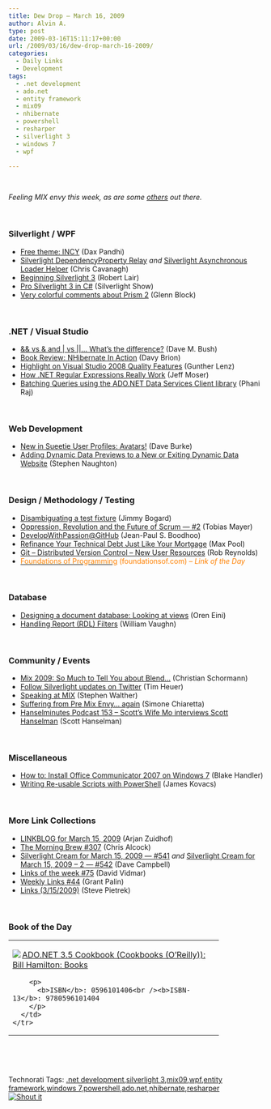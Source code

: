 ```yaml
---
title: Dew Drop – March 16, 2009
author: Alvin A.
type: post
date: 2009-03-16T15:11:17+00:00
url: /2009/03/16/dew-drop-march-16-2009/
categories:
  - Daily Links
  - Development
tags:
  - .net development
  - ado.net
  - entity framework
  - mix09
  - nhibernate
  - powershell
  - resharper
  - silverlight 3
  - windows 7
  - wpf

---
```

&#160;

_Feeling MIX envy this week, as are some [others][1] out there._

&#160;

### Silverlight / WPF

  * [Free theme: INCY][2] (Dax Pandhi)
  * [Silverlight DependencyProperty Relay][3] _and_&#160;[Silverlight Asynchronous Loader Helper][4] (Chris Cavanagh)
  * [Beginning Silverlight 3][5] (Robert Lair)
  * [Pro Silverlight 3 in C#][6] (Silverlight Show)
  * [Very colorful comments about Prism 2][7] (Glenn Block)

&#160;

### .NET / Visual Studio

  * [&& vs & and | vs ||… What’s the difference?][8] (Dave M. Bush)
  * [Book Review: NHibernate In Action][9] (Davy Brion)
  * [Highlight on Visual Studio 2008 Quality Features][10] (Gunther Lenz)
  * [How .NET Regular Expressions Really Work][11] (Jeff Moser)
  * [Batching Queries using the ADO.NET Data Services Client library][12] (Phani Raj)

&#160;

### Web Development

  * [New in Sueetie User Profiles: Avatars!][13] (Dave Burke)
  * [Adding Dynamic Data Previews to a New or Exiting Dynamic Data Website][14] (Stephen Naughton)

&#160;

### Design / Methodology / Testing

  * [Disambiguating a test fixture][15] (Jimmy Bogard)
  * [Oppression, Revolution and the Future of Scrum — #2][16] (Tobias Mayer)
  * [DevelopWithPassion@GitHub][17] (Jean-Paul S. Boodhoo)
  * [Refinance Your Technical Debt Just Like Your Mortgage][18] (Max Pool)
  * [Git &#8211; Distributed Version Control &#8211; New User Resources][19] (Rob Reynolds)
  * [<font color="#ff8000">Foundations of Programming</font>][20] <font color="#ff8000">(foundationsof.com) <em>– Link of the Day</em></font>

&#160;

### Database

  * [Designing a document database: Looking at views][21] (Oren Eini)
  * [Handling Report (RDL) Filters][22] (William Vaughn)

&#160;

### Community / Events

  * [Mix 2009: So Much to Tell You about Blend…][23] (Christian Schormann)
  * [Follow Silverlight updates on Twitter][24] (Tim Heuer)
  * [Speaking at MIX][25] (Stephen Walther)
  * [Suffering from Pre Mix Envy… again][1] (Simone Chiaretta)
  * [Hanselminutes Podcast 153 &#8211; Scott&#8217;s Wife Mo interviews Scott Hanselman][26] (Scott Hanselman)

&#160;

### Miscellaneous

  * [How to: Install Office Communicator 2007 on Windows 7][27] (Blake Handler)
  * [Writing Re-usable Scripts with PowerShell][28] (James Kovacs)

&#160;

### More Link Collections

  * [LINKBLOG for March 15, 2009][29] (Arjan Zuidhof)
  * [The Morning Brew #307][30] (Chris Alcock)
  * [Silverlight Cream for March 15, 2009 &#8212; #541][31] _and_&#160;[Silverlight Cream for March 15, 2009 &#8211; 2 &#8212; #542][32] (Dave Campbell)
  * [Links of the week #75][33] (David Vidmar)
  * [Weekly Links #44][34] (Grant Palin)
  * [Links (3/15/2009)][35] (Steve Pietrek)

&#160;

### Book of the Day

<div style="padding-bottom: 0px; margin: 0px; padding-left: 0px; padding-right: 0px; display: inline; float: none; padding-top: 0px" id="scid:7dc1bd33-94bd-46fd-a20b-0131235bcd47:c9b47aa4-7a5c-460d-8f6c-404f6a018159" class="wlWriterSmartContent">
  <table cellspacing="0" cellpadding="2" width="400" border="0" unselectable="on">
    <tr>
      <td valign="top" width="400">
        <p>
          <a title="ADO.NET 3.5 Cookbook (Cookbooks (O'Reilly)): Bill Hamilton: Books" href="http://www.amazon.com/exec/obidos/ASIN/0596101406/alvinashcraft-20"><img data-recalc-dims="1" decoding="async" src="https://i0.wp.com/images.amazon.com/images/P/0596101406.01.MZZZZZZZ.jpg?w=660" border="0" align="left" style="float:left" />ADO.NET 3.5 Cookbook (Cookbooks (O&#8217;Reilly)): Bill Hamilton: Books</a>
        </p>
        
        <p>
          <b>ISBN</b>: 0596101406<br /><b>ISBN-13</b>: 9780596101404
        </p>
      </td>
    </tr>
  </table>
</div>

&#160;

<div style="padding-bottom: 0px; margin: 0px; padding-left: 0px; padding-right: 0px; display: inline; float: none; padding-top: 0px" id="scid:C16BAC14-9A3D-4c50-9394-FBFEF7A93539:736163b0-de2c-4b59-8bb2-f8f8f4f6f813" class="wlWriterSmartContent">
  <!--dotnetkickit-->
</div>

&#160;

<div style="padding-bottom: 0px; margin: 0px; padding-left: 0px; padding-right: 0px; display: inline; float: none; padding-top: 0px" id="scid:0767317B-992E-4b12-91E0-4F059A8CECA8:6f22eb0b-dbe7-4cd0-8b2b-f7acb9b2ca30" class="wlWriterSmartContent">
  Technorati Tags: <a href="http://technorati.com/tags/.net+development" rel="tag">.net development</a>,<a href="http://technorati.com/tags/silverlight+3" rel="tag">silverlight 3</a>,<a href="http://technorati.com/tags/mix09" rel="tag">mix09</a>,<a href="http://technorati.com/tags/wpf" rel="tag">wpf</a>,<a href="http://technorati.com/tags/entity+framework" rel="tag">entity framework</a>,<a href="http://technorati.com/tags/windows+7" rel="tag">windows 7</a>,<a href="http://technorati.com/tags/powershell" rel="tag">powershell</a>,<a href="http://technorati.com/tags/ado.net" rel="tag">ado.net</a>,<a href="http://technorati.com/tags/nhibernate" rel="tag">nhibernate</a>,<a href="http://technorati.com/tags/resharper" rel="tag">resharper</a>
</div>

<div class="wlWriterHeaderFooter" style="margin:0px; padding:0px 0px 0px 0px;">
  <div class="shoutIt">
    <a rev="vote-for" href="http://dotnetshoutout.com/Submit?url=http%3a%2f%2fwww.alvinashcraft.com%2f2009%2f03%2f16%2fdew-drop-march-16-2009%2f&title=Dew+Drop+-+March+16%2c+2009"><img decoding="async" alt="Shout it" src="http://dotnetshoutout.com/image.axd?url=https://morningdew-bpc6g3a0fgaxdxcu.eastus2-01.azurewebsites.net/2009/03/16/dew-drop-march-16-2009/" style="border:0px" /></a>
  </div>
</div>

 [1]: http://feedproxy.google.com/~r/Codeclimber/~3/oUUVltIJQ2c/suffering-from-pre-mix-envyhellip-again.aspx
 [2]: http://feedproxy.google.com/~r/DaxPandhisBlog/~3/n8TDDkI1WSg/post.aspx
 [3]: http://chriscavanagh.wordpress.com/2009/03/16/silverlight-dependencyproperty-relay/
 [4]: http://chriscavanagh.wordpress.com/2009/03/16/silverlight-asynchronous-loader-helper/
 [5]: http://feedproxy.google.com/~r/silverlightshow/~3/63ViMCC54zE/Beginning-Silverlight-3.aspx
 [6]: http://feedproxy.google.com/~r/silverlightshow/~3/etN-N25yg2o/Pro-Silverlight-3-in-C.aspx
 [7]: http://feedproxy.google.com/~r/CodeBetter/~3/hUicafau2Tw/very-colorful-comments-about-prism-2.aspx
 [8]: http://blog.dmbcllc.com/2009/03/16/vs-and-vs-whats-the-difference/
 [9]: http://feedproxy.google.com/~r/davybrion/~3/lgUIa5OPCQk/
 [10]: http://blogs.msdn.com/usisvde/archive/2009/03/15/highlight-on-visual-studio-2008-quality-features.aspx
 [11]: http://feedproxy.google.com/~r/Moserware/~3/iJ4VR3E6csQ/how-net-regular-expressions-really-work.html
 [12]: http://blogs.msdn.com/phaniraj/archive/2009/03/15/batching-queries-using-the-ado-net-data-services-client-library.aspx
 [13]: http://feedproxy.google.com/~r/DaveBurke/~3/X7Bgv9VeoUE/post.aspx
 [14]: http://csharpbits.notaclue.net/2009/03/adding-dynamic-data-previews-to-new-or.html
 [15]: http://feedproxy.google.com/~r/LosTechies/~3/vh8Svl3-N04/disambiguating-a-test-fixture.aspx
 [16]: http://agilethinking.net/blog/2009/03/16/oppression-revolution-and-the-future-of-scrum-%e2%80%94-2/
 [17]: http://feedproxy.google.com/~r/JPBoodhoo/~3/Gjx0nCltLXo/DevelopWithPassionGitHub.aspx
 [18]: http://feedproxy.google.com/~r/codesqueeze/blog/~3/J_une7u6Hvg/
 [19]: http://feedproxy.google.com/~r/robz/~3/xMhT8mvVtco/git---distributed-version-control---new-user-resources.aspx
 [20]: http://foundationsof.com/
 [21]: http://feedproxy.google.com/~r/AyendeRahien/~3/dWsDsZL1Kw0/designing-a-document-database-looking-at-views.aspx
 [22]: http://betav.com/blog/billva/2009/03/handling-report-rdl-filters.html
 [23]: http://electricbeach.org/?p=137
 [24]: http://feeds.timheuer.com/~r/timheuer/~3/dasFGDSc3iQ/silverlight-microsoft-updates-via-twitter.aspx
 [25]: http://feedproxy.google.com/~r/StephenWalther/~3/FJMmGME2baU/speaking-at-mix.aspx
 [26]: http://feedproxy.google.com/~r/ScottHanselman/~3/St2aA0n_7zQ/HanselminutesPodcast153ScottsWifeMoInterviewsScottHanselman.aspx
 [27]: http://bhandler.spaces.live.com/Blog/cns!70F64BC910C9F7F3!5335.entry
 [28]: http://feedproxy.google.com/~r/CodeBetter/~3/G-dH8EVZMlY/writing-re-usable-scripts-with-powershell.aspx
 [29]: http://feedproxy.google.com/~r/ArjansWorld/~3/RQrCtAT-CME/
 [30]: http://feedproxy.google.com/~r/ReflectivePerspective/~3/kuCtb409ROg/
 [31]: http://geekswithblogs.net/WynApseTechnicalMusings/archive/2009/03/15/130099.aspx
 [32]: http://geekswithblogs.net/WynApseTechnicalMusings/archive/2009/03/15/130106.aspx
 [33]: http://feeds.vidmar.net/~r/BiteMyBytes/~3/LIYUTHcKgVU/links-of-the-week-75.aspx
 [34]: http://grantpalin.com/2009/03/15/weekly-links-44/
 [35]: http://spietrek.blogspot.com/2009/03/links-3152009.html